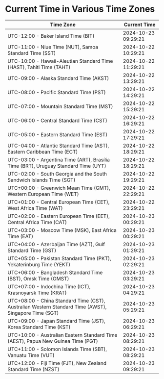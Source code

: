 # Current Time in Various Time Zones

| Time Zone | Current Time |
|-----------|--------------|
| UTC-12:00 - Baker Island Time (BIT) | 2024-10-23 09:29:21 |
| UTC-11:00 - Niue Time (NUT), Samoa Standard Time (SST) | 2024-10-22 10:29:21 |
| UTC-10:00 - Hawaii-Aleutian Standard Time (HAST), Tahiti Time (TAHT) | 2024-10-22 11:29:21 |
| UTC-09:00 - Alaska Standard Time (AKST) | 2024-10-22 13:29:21 |
| UTC-08:00 - Pacific Standard Time (PST) | 2024-10-22 14:29:21 |
| UTC-07:00 - Mountain Standard Time (MST) | 2024-10-22 15:29:21 |
| UTC-06:00 - Central Standard Time (CST) | 2024-10-22 16:29:21 |
| UTC-05:00 - Eastern Standard Time (EST) | 2024-10-22 17:29:21 |
| UTC-04:00 - Atlantic Standard Time (AST), Eastern Caribbean Time (ECT) | 2024-10-22 18:29:21 |
| UTC-03:00 - Argentina Time (ART), Brasília Time (BRT), Uruguay Standard Time (UYT) | 2024-10-22 18:29:21 |
| UTC-02:00 - South Georgia and the South Sandwich Islands Time (SGT) | 2024-10-22 19:29:21 |
| UTC±00:00 - Greenwich Mean Time (GMT), Western European Time (WET) | 2024-10-22 22:29:21 |
| UTC+01:00 - Central European Time (CET), West Africa Time (WAT) | 2024-10-22 23:29:21 |
| UTC+02:00 - Eastern European Time (EET), Central Africa Time (CAT) | 2024-10-23 00:29:21 |
| UTC+03:00 - Moscow Time (MSK), East Africa Time (EAT) | 2024-10-23 00:29:21 |
| UTC+04:00 - Azerbaijan Time (AZT), Gulf Standard Time (GST) | 2024-10-23 01:29:21 |
| UTC+05:00 - Pakistan Standard Time (PKT), Yekaterinburg Time (YEKT) | 2024-10-23 02:29:21 |
| UTC+06:00 - Bangladesh Standard Time (BST), Omsk Time (OMST) | 2024-10-23 03:29:21 |
| UTC+07:00 - Indochina Time (ICT), Krasnoyarsk Time (KRAT) | 2024-10-23 04:29:21 |
| UTC+08:00 - China Standard Time (CST), Australian Western Standard Time (AWST), Singapore Time (SGT) | 2024-10-23 05:29:21 |
| UTC+09:00 - Japan Standard Time (JST), Korea Standard Time (KST) | 2024-10-23 06:29:21 |
| UTC+10:00 - Australian Eastern Standard Time (AEST), Papua New Guinea Time (PGT) | 2024-10-23 08:29:21 |
| UTC+11:00 - Solomon Islands Time (SBT), Vanuatu Time (VUT) | 2024-10-23 08:29:21 |
| UTC+12:00 - Fiji Time (FJT), New Zealand Standard Time (NZST) | 2024-10-23 09:29:21 |
